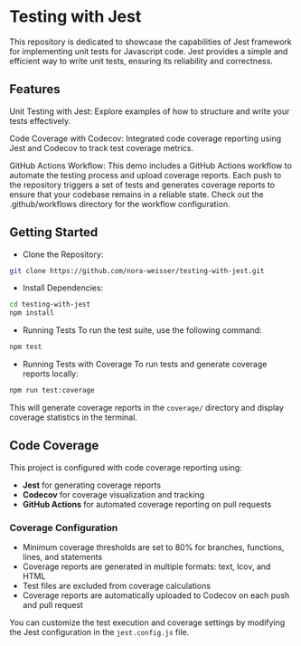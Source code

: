 # Testing with Jest

This repository is dedicated to showcase the capabilities of Jest framework for implementing unit tests for Javascript code. Jest provides a simple and efficient way to write unit tests, ensuring its reliability and correctness.

## Features
Unit Testing with Jest: Explore examples of how to structure and write your tests effectively.

Code Coverage with Codecov: Integrated code coverage reporting using Jest and Codecov to track test coverage metrics.

GitHub Actions Workflow: This demo includes a GitHub Actions workflow to automate the testing process and upload coverage reports. Each push to the repository triggers a set of tests and generates coverage reports to ensure that your codebase remains in a reliable state. Check out the .github/workflows directory for the workflow configuration.

## Getting Started
- Clone the Repository:

```bash
git clone https://github.com/nora-weisser/testing-with-jest.git
```

- Install Dependencies:

```bash
cd testing-with-jest
npm install
```
- Running Tests
To run the test suite, use the following command:

```bash
npm test
```

- Running Tests with Coverage
To run tests and generate coverage reports locally:

```bash
npm run test:coverage
```

This will generate coverage reports in the `coverage/` directory and display coverage statistics in the terminal.

## Code Coverage
This project is configured with code coverage reporting using:
- **Jest** for generating coverage reports
- **Codecov** for coverage visualization and tracking
- **GitHub Actions** for automated coverage reporting on pull requests

### Coverage Configuration
- Minimum coverage thresholds are set to 80% for branches, functions, lines, and statements
- Coverage reports are generated in multiple formats: text, lcov, and HTML
- Test files are excluded from coverage calculations
- Coverage reports are automatically uploaded to Codecov on each push and pull request

You can customize the test execution and coverage settings by modifying the Jest configuration in the `jest.config.js` file.
